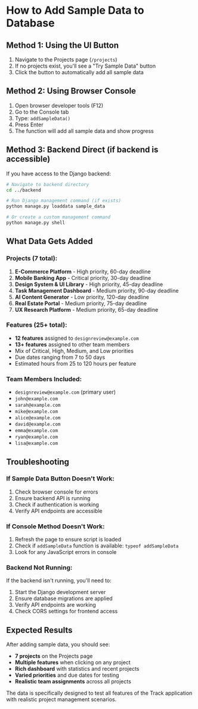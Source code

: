 # How to Add Sample Data to Database

## Method 1: Using the UI Button
1. Navigate to the Projects page (`/projects`)
2. If no projects exist, you'll see a "Try Sample Data" button
3. Click the button to automatically add all sample data

## Method 2: Using Browser Console
1. Open browser developer tools (F12)
2. Go to the Console tab
3. Type: `addSampleData()`
4. Press Enter
5. The function will add all sample data and show progress

## Method 3: Backend Direct (if backend is accessible)
If you have access to the Django backend:

```bash
# Navigate to backend directory
cd ../backend

# Run Django management command (if exists)
python manage.py loaddata sample_data

# Or create a custom management command
python manage.py shell
```

## What Data Gets Added

### Projects (7 total):
1. **E-Commerce Platform** - High priority, 60-day deadline
2. **Mobile Banking App** - Critical priority, 30-day deadline  
3. **Design System & UI Library** - High priority, 45-day deadline
4. **Task Management Dashboard** - Medium priority, 90-day deadline
5. **AI Content Generator** - Low priority, 120-day deadline
6. **Real Estate Portal** - Medium priority, 75-day deadline
7. **UX Research Platform** - Medium priority, 65-day deadline

### Features (25+ total):
- **12 features** assigned to `designreview@example.com`
- **13+ features** assigned to other team members
- Mix of Critical, High, Medium, and Low priorities
- Due dates ranging from 7 to 50 days
- Estimated hours from 25 to 120 hours per feature

### Team Members Included:
- `designreview@example.com` (primary user)
- `john@example.com`
- `sarah@example.com`
- `mike@example.com`
- `alice@example.com`
- `david@example.com`
- `emma@example.com`
- `ryan@example.com`
- `lisa@example.com`

## Troubleshooting

### If Sample Data Button Doesn't Work:
1. Check browser console for errors
2. Ensure backend API is running
3. Check if authentication is working
4. Verify API endpoints are accessible

### If Console Method Doesn't Work:
1. Refresh the page to ensure script is loaded
2. Check if `addSampleData` function is available: `typeof addSampleData`
3. Look for any JavaScript errors in console

### Backend Not Running:
If the backend isn't running, you'll need to:
1. Start the Django development server
2. Ensure database migrations are applied
3. Verify API endpoints are working
4. Check CORS settings for frontend access

## Expected Results

After adding sample data, you should see:
- **7 projects** on the Projects page
- **Multiple features** when clicking on any project
- **Rich dashboard** with statistics and recent projects
- **Varied priorities** and due dates for testing
- **Realistic team assignments** across all projects

The data is specifically designed to test all features of the Track application with realistic project management scenarios.